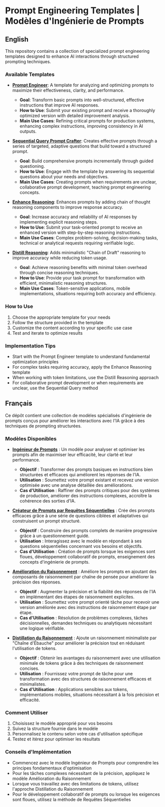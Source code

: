 # Prompt Engineering Templates | Modèles d'Ingénierie de Prompts

## English

This repository contains a collection of specialized prompt engineering templates designed to enhance AI interactions through structured prompting techniques.

### Available Templates

- **[Prompt Engineer](Prompt.Engineer.EN.md)**: A template for analyzing and optimizing prompts to maximize their effectiveness, clarity, and performance.
  - **Goal**: Transform basic prompts into well-structured, effective instructions that improve AI responses.
  - **How to Use**: Submit your existing prompt and receive a thoroughly optimized version with detailed improvement analysis.
  - **Main Use Cases**: Refining critical prompts for production systems, enhancing complex instructions, improving consistency in AI outputs.

- **[Sequential Query Prompt Crafter](SequentialQuery.PromptCrafter.EN.md)**: Creates effective prompts through a series of targeted, adaptive questions that build toward a structured prompt.
  - **Goal**: Build comprehensive prompts incrementally through guided questioning.
  - **How to Use**: Engage with the template by answering its sequential questions about your needs and objectives.
  - **Main Use Cases**: Creating prompts when requirements are unclear, collaborative prompt development, teaching prompt engineering concepts.

- **[Enhance Reasoning](Enhance.Reason.EN.md)**: Enhances prompts by adding chain of thought reasoning components to improve response accuracy.
  - **Goal**: Increase accuracy and reliability of AI responses by implementing explicit reasoning steps.
  - **How to Use**: Submit your task-oriented prompt to receive an enhanced version with step-by-step reasoning instructions.
  - **Main Use Cases**: Complex problem-solving, decision-making tasks, technical or analytical requests requiring verifiable logic.

- **[Distill Reasoning](Distill.Reason.EN.md)**: Adds minimalistic "Chain of Draft" reasoning to improve accuracy while reducing token usage.
  - **Goal**: Achieve reasoning benefits with minimal token overhead through concise reasoning techniques.
  - **How to Use**: Provide your task prompt for transformation with efficient, minimalistic reasoning structures.
  - **Main Use Cases**: Token-sensitive applications, mobile implementations, situations requiring both accuracy and efficiency.

### How to Use

1. Choose the appropriate template for your needs
2. Follow the structure provided in the template
3. Customize the content according to your specific use case
4. Test and iterate to optimize results

### Implementation Tips

- Start with the Prompt Engineer template to understand fundamental optimization principles
- For complex tasks requiring accuracy, apply the Enhance Reasoning template
- When working with token limitations, use the Distill Reasoning approach
- For collaborative prompt development or when requirements are unclear, use the Sequential Query method

## Français

Ce dépôt contient une collection de modèles spécialisés d'ingénierie de prompts conçus pour améliorer les interactions avec l'IA grâce à des techniques de prompting structurées.

### Modèles Disponibles

- **[Ingénieur de Prompts](Prompt.Engineer.FR.md)** : Un modèle pour analyser et optimiser les prompts afin de maximiser leur efficacité, leur clarté et leur performance.
  - **Objectif** : Transformer des prompts basiques en instructions bien structurées et efficaces qui améliorent les réponses de l'IA.
  - **Utilisation** : Soumettez votre prompt existant et recevez une version optimisée avec une analyse détaillée des améliorations.
  - **Cas d'Utilisation** : Raffiner des prompts critiques pour des systèmes de production, améliorer des instructions complexes, accroître la cohérence des sorties d'IA.

- **[Créateur de Prompts par Requêtes Séquentielles](SequentialQuery.PromptCrafter.FR.md)** : Crée des prompts efficaces grâce à une série de questions ciblées et adaptatives qui construisent un prompt structuré.
  - **Objectif** : Construire des prompts complets de manière progressive grâce à un questionnement guidé.
  - **Utilisation** : Interagissez avec le modèle en répondant à ses questions séquentielles concernant vos besoins et objectifs.
  - **Cas d'Utilisation** : Création de prompts lorsque les exigences sont floues, développement collaboratif de prompts, enseignement des concepts d'ingénierie de prompts.

- **[Amélioration du Raisonnement](Enhance.Reason.FR.md.md)** : Améliore les prompts en ajoutant des composants de raisonnement par chaîne de pensée pour améliorer la précision des réponses.
  - **Objectif** : Augmenter la précision et la fiabilité des réponses de l'IA en implémentant des étapes de raisonnement explicites.
  - **Utilisation** : Soumettez votre prompt orienté tâche pour recevoir une version améliorée avec des instructions de raisonnement étape par étape.
  - **Cas d'Utilisation** : Résolution de problèmes complexes, tâches décisionnelles, demandes techniques ou analytiques nécessitant une logique vérifiable.

- **[Distillation du Raisonnement](Distill.Reason.FR.md.md)** : Ajoute un raisonnement minimaliste par "Chaîne d'Ébauche" pour améliorer la précision tout en réduisant l'utilisation de tokens.
  - **Objectif** : Obtenir les avantages du raisonnement avec une utilisation minimale de tokens grâce à des techniques de raisonnement concises.
  - **Utilisation** : Fournissez votre prompt de tâche pour une transformation avec des structures de raisonnement efficaces et minimalistes.
  - **Cas d'Utilisation** : Applications sensibles aux tokens, implémentations mobiles, situations nécessitant à la fois précision et efficacité.

### Comment Utiliser

1. Choisissez le modèle approprié pour vos besoins
2. Suivez la structure fournie dans le modèle
3. Personnalisez le contenu selon votre cas d'utilisation spécifique
4. Testez et itérez pour optimiser les résultats

### Conseils d'Implémentation

- Commencez avec le modèle Ingénieur de Prompts pour comprendre les principes fondamentaux d'optimisation
- Pour les tâches complexes nécessitant de la précision, appliquez le modèle Amélioration du Raisonnement
- Lorsque vous travaillez avec des limitations de tokens, utilisez l'approche Distillation du Raisonnement
- Pour le développement collaboratif de prompts ou lorsque les exigences sont floues, utilisez la méthode de Requêtes Séquentielles
